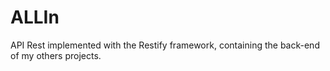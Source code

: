 # ALLIn
API Rest implemented with the Restify framework, containing the back-end of my others projects.
